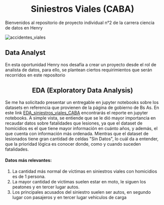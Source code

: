 # <center>Siniestros Viales (CABA)
Bienvenidos al repositorio de proyecto individual n°2 de la carrera ciencia de datos en Henry

![accidentes_viales](https://github.com/EliasIchi/PI2_Henry/assets/124707045/608f8a08-7bb6-408c-be8b-2480f43afab8)

## Data Analyst
En esta oportunidad Henry nos desafía a crear un proyecto desde el rol de analista de datos, para ello, se plantean ciertos requirimientos que serán recorridos en este repositorio

## <center>EDA (Exploratory Data Analysis)

  Se me ha solicitado presentar un entregable en jupyter notebooks sobre los datasets en referencia que provienen de la página de gobierno de Bs As.
  En este link <A HREF=https://github.com/EliasIchi/PI2_Henry/blob/main/EDA_siniestros%20viales%20CABA.ipynb>EDA_siniestros_viales_CABA</A> encontrarás el reporte en jupyter notebooks.
A simple vista, se entiende que se le dió mayor importancia en recaudar datos sobre fatalidades que lesiones, ya que el dataset de homicidios es el que tiene mayor información en cuánto años, y además, el que cuenta con información más ordenada.
  Mientras que el dataset de lesionados tiene gran cantidad de celdas "Sin Datos", lo cuál da a entender, que la prioridad lógica es conocer donde, como y cuando suceden fatalidades.
#### Datos más relevantes:
  1) La cantidad más normal de víctimas en siniestros viales con homicidios es de 1 persona.
  2) La mayor cantidad de victimas suelen estar en moto, le siguen los peatones y en tercer lugar autos.
  3) Los principales acusados del siniestro suelen ser autos, en segundo lugar con pasajeros y en tercer lugar vehiculos de carga
